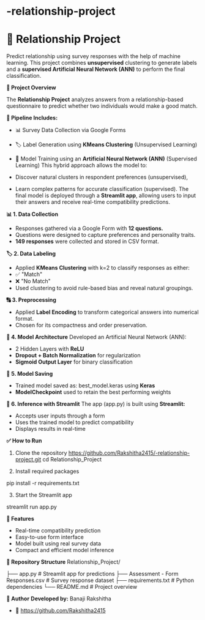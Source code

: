 # -relationship-project
# 💖 Relationship Project
Predict relationship  using survey responses with the help of machine learning.
This project combines **unsupervised** clustering to generate labels and a **supervised Artificial Neural Network (ANN)** to perform the final classification.

**📌 Project Overview**

The **Relationship Project** analyzes answers from a relationship-based questionnaire to predict whether two individuals would make a good match.

**🔗 Pipeline Includes:**
* 📊 Survey Data Collection via Google Forms
* 🏷️ Label Generation using **KMeans Clustering** (Unsupervised Learning)
* 🧠 Model Training using an **Artificial Neural Network (ANN)** (Supervised Learning)
This hybrid approach allows the model to:

* Discover natural clusters in respondent preferences (unsupervised),
* Learn complex patterns for accurate classification (supervised).
The final model is deployed through a **Streamlit app**, allowing users to input their answers and receive real-time compatibility predictions.

**📊 1. Data Collection**
* Responses gathered via a Google Form with **12 questions.**
* Questions were designed to capture preferences and personality traits.
* **149 responses** were collected and stored in CSV format.
  
**🏷️ 2. Data Labeling**
* Applied **KMeans Clustering** with k=2 to classify responses as either:
* ✅ "Match"
* ❌ "No Match"
* Used clustering to avoid rule-based bias and reveal natural groupings.
  
**🔠 3. Preprocessing**
* Applied **Label Encoding** to transform categorical answers into numerical format.
* Chosen for its compactness and order preservation.
  
**🧠 4. Model Architecture**
Developed an Artificial Neural Network (ANN):

* 2 Hidden Layers with **ReLU**
* **Dropout + Batch Normalization** for regularization
* **Sigmoid Output Layer** for binary classification
  
**💾 5. Model Saving**
* Trained model saved as: best_model.keras using **Keras**
* **ModelCheckpoint** used to retain the best performing weights
  
**🧪 6. Inference with Streamlit**
The app (app.py) is built using **Streamlit:**

* Accepts user inputs through a form
* Uses the trained model to predict compatibility
* Displays results in real-time
  
**✅ How to Run**

1. Clone the repository https://github.com/Rakshitha2415/-relationship-project.git cd Relationship_Project

2. Install required packages

pip install -r requirements.txt

3. Start the Streamlit app

streamlit run app.py

**🚀 Features**
* Real-time compatibility prediction
* Easy-to-use form interface
* Model built using real survey data
* Compact and efficient model inference
  
**📁 Repository Structure**
Relationship_Project/

├── app.py # Streamlit app for predictions
├── Assessment - Form Responses.csv # Survey response dataset
├── requirements.txt # Python dependencies
└── README.md # Project overview

**👥 Author**
**Developed by:** Banaji Rakshitha

* 🔗 https://github.com/Rakshitha2415
